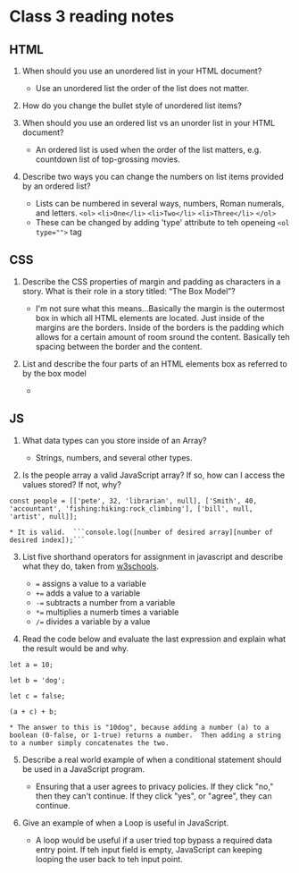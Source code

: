 # Class 3 reading notes

## HTML

1. When should you use an unordered list in your HTML document?
    - Use an unordered list the order of the list does not matter.
2. How do you change the bullet style of unordered list items?
3. When should you use an ordered list vs an unorder list in your HTML document?
    - An ordered list is used when the order of the list matters, e.g. countdown list of top-grossing movies.
4. Describe two ways you can change the numbers on list items provided by an ordered list?

   - Lists can be numbered in several ways, numbers, Roman numerals, and letters.
    ```<ol>```
        ```<li>One</li>```
        ```<li>Two</li>```
        ```<li>Three</li>```
    ```</ol>```  
    - These can be changed by adding 'type' attribute to teh openeing ```<ol type="">``` tag

## CSS

1. Describe the CSS properties of margin and padding as characters in a story. What is their role in a story titled: “The Box Model”?
    - I'm not sure what this means...Basically the margin is the outermost box in which all HTML elements are located.  Just inside of the margins are the borders.  Inside of the borders is the padding which allows for a certain amount of room sround the content.  Basically teh spacing between the border and the content.  

2. List and describe the four parts of an HTML elements box as referred to by the box model

    -

## JS

1. What data types can you store inside of an Array?
    - Strings, numbers, and several other types.

2. Is the people array a valid JavaScript array? If so, how can I access the values stored? If not, why?

 ```const people = [['pete', 32, 'librarian', null], ['Smith', 40, 'accountant', 'fishing:hiking:rock_climbing'], ['bill', null, 'artist', null]];```

    * It is valid.  ```console.log([number of desired array][number of desired index]);```

3. List five shorthand operators for assignment in javascript and describe what they do, taken from [w3schools](https://www.w3schools.com/js/js_assignment.asp).
    - ```=``` assigns a value to a variable
    - ```+=``` adds a value to a variable
    - ```-=``` subtracts a number from a variable
    - ```*=``` multiplies a numerb times a variable
    - ```/=``` divides a variable by a value

4. Read the code below and evaluate the last expression and explain what the result would be and why.

 ```let a = 10;```

 ```let b = 'dog';```

 ```let c = false;```

 ```(a + c) + b;```

    * The answer to this is "10dog", because adding a number (a) to a boolean (0-false, or 1-true) returns a number.  Then adding a string to a number simply concatenates the two.  

5. Describe a real world example of when a conditional statement should be used in a JavaScript program.
    * Ensuring that a user agrees to privacy policies.  If they click "no," then they can't continue.  If they click "yes", or "agree", they can continue.  

6. Give an example of when a Loop is useful in JavaScript.
    * A loop would be useful if a user tried top bypass a required data entry point. If teh input field is empty, JavaScript can keeping looping the user back to teh input point.
